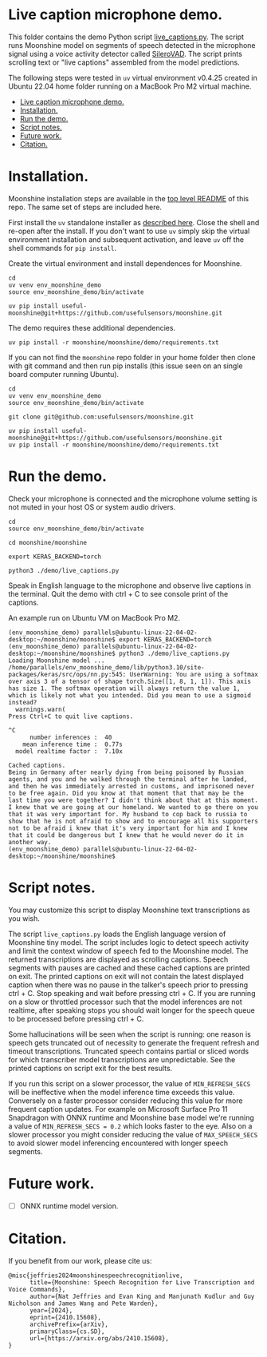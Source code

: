 # Live caption microphone demo.

This folder contains the demo Python script
[live_captions.py](/moonshine/demo/live_captions.py).
The script runs Moonshine model on segments of speech detected in the microphone
signal using a voice activity detector called
[SileroVAD](https://github.com/snakers4/silero-vad).  The script prints
scrolling text or "live captions" assembled from the model predictions.

The following steps were tested in `uv` virtual environment v0.4.25 created in
Ubuntu 22.04 home folder running on a MacBook Pro M2 virtual machine.

- [Live caption microphone demo.](#live-caption-microphone-demo)
- [Installation.](#installation)
- [Run the demo.](#run-the-demo)
- [Script notes.](#script-notes)
- [Future work.](#future-work)
- [Citation.](#citation)

# Installation.

Moonshine installation steps are available in the
[top level README](/README.md) of this repo.  The same set of steps are included
here.

First install the `uv` standalone installer as
[described here](https://github.com/astral-sh/uv?tab=readme-ov-file#installation).
Close the shell and re-open after the install.  If you don't want to use `uv`
simply skip the virtual environment installation and subsequent activation, and
leave `uv` off the shell commands for `pip install`.

Create the virtual environment and install dependences for Moonshine.
```console
cd
uv venv env_moonshine_demo
source env_moonshine_demo/bin/activate

uv pip install useful-moonshine@git+https://github.com/usefulsensors/moonshine.git
```

The demo requires these additional dependencies.
```console
uv pip install -r moonshine/moonshine/demo/requirements.txt
```

If you can not find the `moonshine` repo folder in your home folder then
clone with git command and then run pip installs (this issue seen on an single
board computer running Ubuntu).
```
cd
uv venv env_moonshine_demo
source env_moonshine_demo/bin/activate

git clone git@github.com:usefulsensors/moonshine.git

uv pip install useful-moonshine@git+https://github.com/usefulsensors/moonshine.git
uv pip install -r moonshine/moonshine/demo/requirements.txt
```

# Run the demo.

Check your microphone is connected and the microphone volume setting is not
muted in your host OS or system audio drivers.
```console
cd
source env_moonshine_demo/bin/activate

cd moonshine/moonshine

export KERAS_BACKEND=torch

python3 ./demo/live_captions.py
```
Speak in English language to the microphone and observe live captions in the
terminal.  Quit the demo with ctrl + C to see console print of the captions.

An example run on Ubuntu VM on MacBook Pro M2.
```console
(env_moonshine_demo) parallels@ubuntu-linux-22-04-02-desktop:~/moonshine/moonshine$ export KERAS_BACKEND=torch
(env_moonshine_demo) parallels@ubuntu-linux-22-04-02-desktop:~/moonshine/moonshine$ python3 ./demo/live_captions.py
Loading Moonshine model ...
/home/parallels/env_moonshine_demo/lib/python3.10/site-packages/keras/src/ops/nn.py:545: UserWarning: You are using a softmax over axis 3 of a tensor of shape torch.Size([1, 8, 1, 1]). This axis has size 1. The softmax operation will always return the value 1, which is likely not what you intended. Did you mean to use a sigmoid instead?
  warnings.warn(
Press Ctrl+C to quit live captions.

^C
      number inferences :  40
    mean inference time :  0.77s
  model realtime factor :  7.10x

Cached captions.
Being in Germany after nearly dying from being poisoned by Russian agents, and you and he walked through the terminal after he landed, and then he was immediately arrested in customs, and imprisoned never to be free again. Did you know at that moment that that may be the last time you were together? I didn't think about that at this moment. I knew that we are going at our homeland. We wanted to go there on you that it was very important for. My husband to cop back to russia to show that he is not afraid to show and to encourage all his supporters not to be afraid i knew that it's very important for him and I knew that it could be dangerous but I knew that he would never do it in another way.
(env_moonshine_demo) parallels@ubuntu-linux-22-04-02-desktop:~/moonshine/moonshine$
```

# Script notes.

You may customize this script to display Moonshine text transcriptions as you wish.

The script `live_captions.py` loads the English language version of Moonshine
tiny model.  The script includes logic to detect speech activity and limit the
context window of speech fed to the Moonshine model.  The returned
transcriptions are displayed as scrolling captions.  Speech segments with pauses
are cached and these cached captions are printed on exit.  The printed captions
on exit will not contain the latest displayed caption when there was no pause
in the talker's speech prior to pressing ctrl + C.  Stop speaking and wait
before pressing ctrl + C.  If you are running on a slow or throttled processor
such that the model inferences are not realtime, after speaking stops you should
wait longer for the speech queue to be processed before pressing ctrl + C.

Some hallucinations will be seen when the script is running: one reason is
speech gets truncated out of necessity to generate the frequent refresh and
timeout transcriptions.  Truncated speech contains partial or sliced words for
which transcriber model transcriptions are unpredictable.  See the printed
captions on script exit for the best results.

If you run this script on a slower processor, the value of `MIN_REFRESH_SECS`
will be ineffective when the model inference time exceeds this value.
Conversely on a faster processor consider reducing this value for more frequent
caption updates.  For example on Microsoft Surface Pro 11 Snapdragon with ONNX
runtime and Moonshine base model we're running a value of
`MIN_REFRESH_SECS = 0.2` which looks faster to the eye.  Also on a slower
processor you might consider reducing the value of `MAX_SPEECH_SECS` to avoid
slower model inferencing encountered with longer speech segments.

# Future work.

* [ ] ONNX runtime model version.

# Citation.

If you benefit from our work, please cite us:
```
@misc{jeffries2024moonshinespeechrecognitionlive,
      title={Moonshine: Speech Recognition for Live Transcription and Voice Commands},
      author={Nat Jeffries and Evan King and Manjunath Kudlur and Guy Nicholson and James Wang and Pete Warden},
      year={2024},
      eprint={2410.15608},
      archivePrefix={arXiv},
      primaryClass={cs.SD},
      url={https://arxiv.org/abs/2410.15608},
}
```
